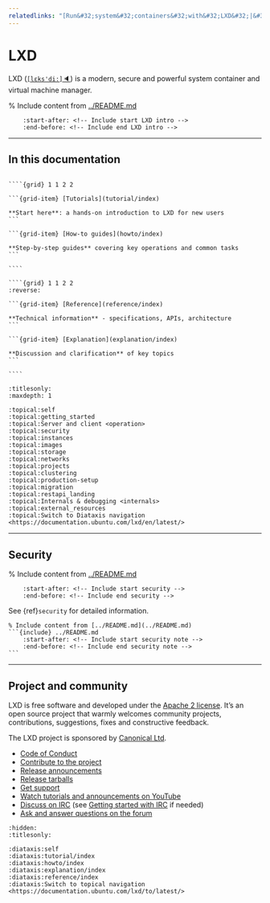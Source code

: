 ```yaml
---
relatedlinks: "[Run&#32;system&#32;containers&#32;with&#32;LXD&#32;|&#32;Ubuntu](https://ubuntu.com/lxd)", "[Open&#32;source&#32;for&#32;beginners:&#32;setting&#32;up&#32;your&#32;dev&#32;environment&#32;with&#32;LXD&#32;|&#32;Ubuntu](https://ubuntu.com/blog/open-source-for-beginners-dev-environment-with-lxd)"
---
```


# LXD

LXD (<a href="#" title="Listen" onclick="document.getElementById('player').play();return false;">`[lɛks'di:]`&#128264;</a>) is a modern, secure and powerful system container and virtual machine manager.

<audio id="player"><source src="_static/lxd.mp3" type="audio/mpeg"></audio>

% Include content from [../README.md](../README.md)
```{include} ../README.md
    :start-after: <!-- Include start LXD intro -->
    :end-before: <!-- Include end LXD intro -->
```

---

## In this documentation

`````{only} diataxis

````{grid} 1 1 2 2

```{grid-item} [Tutorials](tutorial/index)

**Start here**: a hands-on introduction to LXD for new users
```

```{grid-item} [How-to guides](howto/index)

**Step-by-step guides** covering key operations and common tasks
```

````

````{grid} 1 1 2 2
:reverse:

```{grid-item} [Reference](reference/index)

**Technical information** - specifications, APIs, architecture
```

```{grid-item} [Explanation](explanation/index)

**Discussion and clarification** of key topics
```

````

`````

```{filtered-toctree}
:titlesonly:
:maxdepth: 1

:topical:self
:topical:getting_started
:topical:Server and client <operation>
:topical:security
:topical:instances
:topical:images
:topical:storage
:topical:networks
:topical:projects
:topical:clustering
:topical:production-setup
:topical:migration
:topical:restapi_landing
:topical:Internals & debugging <internals>
:topical:external_resources
:topical:Switch to Diataxis navigation <https://documentation.ubuntu.com/lxd/en/latest/>
```

---

## Security

% Include content from [../README.md](../README.md)
```{include} ../README.md
    :start-after: <!-- Include start security -->
    :end-before: <!-- Include end security -->
```

See {ref}`security` for detailed information.

````{important}
% Include content from [../README.md](../README.md)
```{include} ../README.md
    :start-after: <!-- Include start security note -->
    :end-before: <!-- Include end security note -->
```
````

---

## Project and community

LXD is free software and developed under the [Apache 2 license](https://www.apache.org/licenses/LICENSE-2.0).
It’s an open source project that warmly welcomes community projects, contributions, suggestions, fixes and constructive feedback.

The LXD project is sponsored by [Canonical Ltd](https://www.canonical.com).

- [Code of Conduct](https://github.com/canonical/lxd/blob/main/CODE_OF_CONDUCT.md)
- [Contribute to the project](contributing.md)
- [Release announcements](https://discourse.ubuntu.com/c/lxd/news/)
- [Release tarballs](https://github.com/canonical/lxd/releases/)
- [Get support](support.md)
- [Watch tutorials and announcements on YouTube](https://www.youtube.com/c/LXDvideos)
- [Discuss on IRC](https://web.libera.chat/#lxd) (see [Getting started with IRC](https://discourse.ubuntu.com/t/getting-started-with-irc/37907) if needed)
- [Ask and answer questions on the forum](https://discourse.ubuntu.com/c/lxd/)

```{filtered-toctree}
:hidden:
:titlesonly:

:diataxis:self
:diataxis:tutorial/index
:diataxis:howto/index
:diataxis:explanation/index
:diataxis:reference/index
:diataxis:Switch to topical navigation <https://documentation.ubuntu.com/lxd/to/latest/>
```
